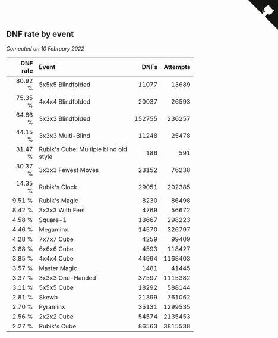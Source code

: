 ## DNF rate by event

*Computed on 10 February 2022*

| DNF rate | Event | DNFs | Attempts |
| ---: | :--- | ---: | ---: |
| 80.92 % | 5x5x5 Blindfolded | 11077 | 13689 |
| 75.35 % | 4x4x4 Blindfolded | 20037 | 26593 |
| 64.66 % | 3x3x3 Blindfolded | 152755 | 236257 |
| 44.15 % | 3x3x3 Multi-Blind | 11248 | 25478 |
| 31.47 % | Rubik's Cube: Multiple blind old style | 186 | 591 |
| 30.37 % | 3x3x3 Fewest Moves | 23152 | 76238 |
| 14.35 % | Rubik's Clock | 29051 | 202385 |
| 9.51 % | Rubik's Magic | 8230 | 86498 |
| 8.42 % | 3x3x3 With Feet | 4769 | 56672 |
| 4.58 % | Square-1 | 13667 | 298223 |
| 4.46 % | Megaminx | 14570 | 326797 |
| 4.28 % | 7x7x7 Cube | 4259 | 99409 |
| 3.88 % | 6x6x6 Cube | 4593 | 118427 |
| 3.85 % | 4x4x4 Cube | 44994 | 1168403 |
| 3.57 % | Master Magic | 1481 | 41445 |
| 3.37 % | 3x3x3 One-Handed | 37597 | 1115382 |
| 3.11 % | 5x5x5 Cube | 18292 | 588144 |
| 2.81 % | Skewb | 21399 | 761062 |
| 2.70 % | Pyraminx | 35131 | 1299535 |
| 2.56 % | 2x2x2 Cube | 54574 | 2135453 |
| 2.27 % | Rubik's Cube | 86563 | 3815538 |


<a href="https://github.com/jonatanklosko/wca_statistics" class="github-corner" aria-label="View source on Github"><svg width="80" height="80" viewBox="0 0 250 250" style="fill:#151513; color:#fff; position: absolute; top: 0; border: 0; right: 0;" aria-hidden="true"><path d="M0,0 L115,115 L130,115 L142,142 L250,250 L250,0 Z"></path><path d="M128.3,109.0 C113.8,99.7 119.0,89.6 119.0,89.6 C122.0,82.7 120.5,78.6 120.5,78.6 C119.2,72.0 123.4,76.3 123.4,76.3 C127.3,80.9 125.5,87.3 125.5,87.3 C122.9,97.6 130.6,101.9 134.4,103.2" fill="currentColor" style="transform-origin: 130px 106px;" class="octo-arm"></path><path d="M115.0,115.0 C114.9,115.1 118.7,116.5 119.8,115.4 L133.7,101.6 C136.9,99.2 139.9,98.4 142.2,98.6 C133.8,88.0 127.5,74.4 143.8,58.0 C148.5,53.4 154.0,51.2 159.7,51.0 C160.3,49.4 163.2,43.6 171.4,40.1 C171.4,40.1 176.1,42.5 178.8,56.2 C183.1,58.6 187.2,61.8 190.9,65.4 C194.5,69.0 197.7,73.2 200.1,77.6 C213.8,80.2 216.3,84.9 216.3,84.9 C212.7,93.1 206.9,96.0 205.4,96.6 C205.1,102.4 203.0,107.8 198.3,112.5 C181.9,128.9 168.3,122.5 157.7,114.1 C157.9,116.9 156.7,120.9 152.7,124.9 L141.0,136.5 C139.8,137.7 141.6,141.9 141.8,141.8 Z" fill="currentColor" class="octo-body"></path></svg></a><style>.github-corner:hover .octo-arm{animation:octocat-wave 560ms ease-in-out}@keyframes octocat-wave{0%,100%{transform:rotate(0)}20%,60%{transform:rotate(-25deg)}40%,80%{transform:rotate(10deg)}}@media (max-width:500px){.github-corner:hover .octo-arm{animation:none}.github-corner .octo-arm{animation:octocat-wave 560ms ease-in-out}}</style>

